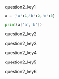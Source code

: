 question2_key1


```python
a = {'a':1,'b':2,'c':3}

print(a['a','b'])
 ```

question2_key2


question2_key3


question2_key4


question2_key5


question2_key6
